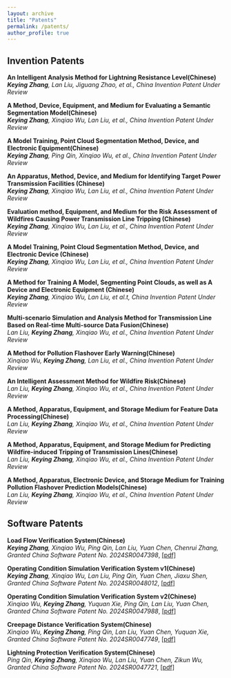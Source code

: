 ```yaml
---
layout: archive
title: "Patents"
permalink: /patents/
author_profile: true
---
```

## Invention Patents
**An Intelligent Analysis Method for Lightning Resistance Level(Chinese)**
<br/>
*<strong>Keying Zhang</strong>, Lan Liu, Jiguang Zhao, et al., China Invention Patent Under Review*


**A Method, Device, Equipment, and Medium for Evaluating a Semantic Segmentation Model(Chinese)**
<br/>
*<strong>Keying Zhang</strong>, Xinqiao Wu, Lan Liu, et al., China Invention Patent Under Review*


**A Model Training, Point Cloud Segmentation Method, Device, and Electronic Equipment(Chinese)**
<br/>
*<strong>Keying Zhang</strong>, Ping Qin, Xinqiao Wu, et al., China Invention Patent Under Review*


**An Apparatus, Method, Device, and Medium for Identifying Target Power Transmission Facilities (Chinese)**
<br/>
*<strong>Keying Zhang</strong>, Xinqiao Wu, Lan Liu, et al., China Invention Patent Under Review*


**Evaluation method, Equipment, and Medium for the Risk Assessment of Wildfires Causing Power Transmission Line Tripping (Chinese)**
<br/>
*<strong>Keying Zhang</strong>, Xinqiao Wu, Lan Liu, et al., China Invention Patent Under Review*


**A Model Training, Point Cloud Segmentation Method, Device, and Electronic Device (Chinese)**
<br/>
*<strong>Keying Zhang</strong>, Xinqiao Wu, Lan Liu, et al., China Invention Patent Under Review*


**A Method for Training A Model, Segmenting Point Clouds, as well as A Device and Electronic Equipment (Chinese)**
<br/>
*<strong>Keying Zhang</strong>, Xinqiao Wu, Lan Liu, et al.t, China Invention Patent Under Review*


**Multi-scenario Simulation and Analysis Method for Transmission Line Based on Real-time Multi-source Data Fusion(Chinese)**
<br/>
*Lan Liu, <strong>Keying Zhang</strong>, Xinqiao Wu, et al., China Invention Patent Under Review*


**A Method for Pollution Flashover Early Warning(Chinese)**
<br/>
*Xinqiao Wu, <strong>Keying Zhang</strong>, Lan Liu, et al., China Invention Patent Under Review*


**An Intelligent Assessment Method for Wildfire Risk(Chinese)**
<br/>
*Lan Liu, <strong>Keying Zhang</strong>, Xinqiao Wu, et al., China Invention Patent Under Review*


**A Method, Apparatus, Equipment, and Storage Medium for Feature Data Processing(Chinese)**
<br/>
*Lan Liu, <strong>Keying Zhang</strong>, Xinqiao Wu, et al., China Invention Patent Under Review*


**A Method, Apparatus, Equipment, and Storage Medium for Predicting Wildfire-induced Tripping of Transmission Lines(Chinese)**
<br/>
*Lan Liu, <strong>Keying Zhang</strong>, Xinqiao Wu, et al., China Invention Patent Under Review*


**A Method, Apparatus, Electronic Device, and Storage Medium for Training Pollution Flashover Prediction Models(Chinese)**
<br/>
*Lan Liu, <strong>Keying Zhang</strong>, Xinqiao Wu, et al., China Invention Patent Under Review*


## Software Patents
**Load Flow Verification System(Chinese)**
<br/>
*<strong>Keying Zhang</strong>, Xinqiao Wu, Ping Qin, Lan Liu, Yuan Chen, Chenrui Zhang, Granted China Software Patent No. 2024SR0047398*, <a href="http://KeyingZhang67.github.io/files/software_patents/1、2023-0285_2024SR0047398_Load Flow Verification System(Chinese).pdf">[pdf]</a>

**Operating Condition Simulation Verification System v1(Chinese)**
<br/>
*<strong>Keying Zhang</strong>, Xinqiao Wu, Lan Liu, Ping Qin, Yuan Chen, Jiaxu Shen, Granted China Software Patent No. 2024SR0048012*, <a href="http://KeyingZhang67.github.io/files/software_patents/5、2023-0289_2024SR0048012_Operating Condition Simulation Verification System v1(Chinese).pdf">[pdf]</a>

**Operating Condition Simulation Verification System v2(Chinese)**
<br/>
*Xinqiao Wu, <strong>Keying Zhang</strong>, Yuquan Xie, Ping Qin, Lan Liu, Yuan Chen, Granted China Software Patent No. 2024SR0047988*, <a href="http://KeyingZhang67.github.io/files/software_patents/3、2023-0276_2024SR0047988_Operating Condition Simulation Verification System v2(Chinese).pdf">[pdf]</a>

**Creepage Distance Verification System(Chinese)**
<br/>
*Xinqiao Wu, <strong>Keying Zhang</strong>, Ping Qin, Lan Liu, Yuan Chen, Yuquan Xie, Granted China Software Patent No. 2024SR0047749*, <a href="http://KeyingZhang67.github.io/files/software_patents/4、2023-0283_2024SR0047749_Creepage Distance Verification System(Chinese).pdf">[pdf]</a>

**Lightning Protection Verification System(Chinese)**
<br/>
*Ping Qin, <strong>Keying Zhang</strong>, Xinqiao Wu, Lan Liu, Yuan Chen, Zikun Wu, Granted China Software Patent No. 2024SR0047721*, <a href="http://KeyingZhang67.github.io/files/software_patents/2、2023-0280_2024SR0047721_Lightning Protection Verification System(Chinese).pdf">[pdf]</a>
  